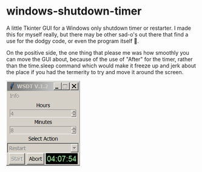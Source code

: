 # windows-shutdown-timer
A little Tkinter GUI for a Windows only shutdown timer or restarter. I made this for myself really, but there may be other sad-o's out there that find a use for the dodgy code, or even the program itself 🦖.

On the positive side, the one thing that please me was how smoothly you can move the GUI about, because of the use of "After" for the timer, rather than the time.sleep command which would make it freeze up and jerk about the place if you had the termerity to try and move it around the screen.

![Alt Text](https://raw.githubusercontent.com/Steve-Shambles/windows-shutdown-timer/main/wsdt-v1-2.png)
